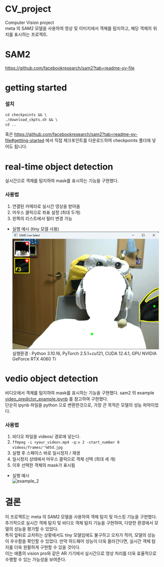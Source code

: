 # CV_project
Computer Vision project  
meta 의 SAM2 모델을 사용하여 영상 및 이미지에서 객체를 탐지하고, 해당 객체의 위치를 표시하는 프로젝트.  
# SAM2
https://github.com/facebookresearch/sam2?tab=readme-ov-file

# getting started
### 설치
```
cd checkpoints && \
./download_ckpts.sh && \
cd ..
```
혹은 https://github.com/facebookresearch/sam2?tab=readme-ov-file#getting-started 에서 직접 체크포인트를 다운로드하여 checkpoints 폴더에 넣어도 됩니다.

# real-time object detection
실시간으로 객체를 탐지하여 mask를 표시하는 기능을 구현했다.
### 사용법
1. 연결된 카메라로 실시간 영상을 받아옴
2. 마우스 클릭으로 좌표 설정 (최대 두개)
3. 왼쪽의 리스트에서 필터 변경 가능

- 실행 예시 (tiny 모델 사용)  
![example_1](./example_1.png)  
실행환경 : Python 3.10.16, PyTorch 2.5.1+cu121, CUDA 12.4.1, GPU NVIDIA GeForce RTX 4060 Ti

# vedio object detection
비디오에서 객체를 탐지하여 mask를 표시하는 기능을 구현했다.
sam2 의 example [video_predictor_example.ipynb](https://colab.research.google.com/github/facebookresearch/sam2/blob/main/notebooks/video_predictor_example.ipynb) 를 참고하여 구현했다.  
단순히 ipynb 파일을 python 으로 변환한것으로, 가장 큰 목적은 모델의 성능 파악이었다.
### 사용법
1. 비디오 파일을 videos/ 경로에 넣는다.
2. `ffmpeg -i <your_video>.mp4 -q:v 2 -start_number 0 videos/frames/'%05d.jpg`
3. 실행 후 스페이스 바로 일시정지 / 재생
4. 일시정지 상태에서 마우스 클릭으로 객체 선택 (최대 세 개)
5. 이후 선택한 객체의 mask가 표시됨

- 실행 예시  
![example_2](./example_2.gif)

# 결론
이 프로젝트는 meta 의 SAM2 모델을 사용하여 객체 탐지 및 마스킹 기능을 구현했다.  
추가적으로 실시간 객체 탐지 및 비디오 객체 탐지 기능을 구현하여, 다양한 환경에서 모델의 성능을 평가할 수 있었다.  
특히 앞뒤로 교차하는 상황에서도 tiny 모델임에도 불구하고 오차가 적어, 모델의 성능이 우수함을 확인할 수 있었다.
만약 하드웨어 성능이 더욱 올라간다면, 실시간 객체 탐지를 더욱 원활하게 구현할 수 있을 것이다.  
이는 애플의 vision pro와 같은 AR 기기에서 실시간으로 영상 처리를 더욱 효율적으로 수행할 수 있는 가능성을 보여준다.